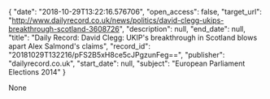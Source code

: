 {
  "date": "2018-10-29T13:22:16.576706", 
  "open_access": false, 
  "target_url": "http://www.dailyrecord.co.uk/news/politics/david-clegg-ukips-breakthrough-scotland-3608726", 
  "description": null, 
  "end_date": null, 
  "title": "Daily Record: David Clegg: UKIP's breakthrough in Scotland blows apart Alex Salmond's claims", 
  "record_id": "20181029T132216/pFS2B5xH8ce5cJPgzunFeg==", 
  "publisher": "dailyrecord.co.uk", 
  "start_date": null, 
  "subject": "European Parliament Elections 2014"
}

None